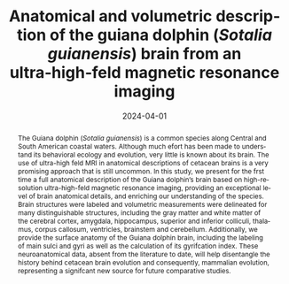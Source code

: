 ---
layout: article
lang: pt
title: 'Anatomical and volumetric description of the guiana dolphin (<i>Sotalia guianensis</i>) brain from an ultra‑high‑feld magnetic resonance imaging'
short-title: 'Anatomical and volumetric description of the guiana dolphin ...'
authors: 'Kamilla Avelino‑de‑Souza and Heitor Mynssen and Khallil Chaim and Ashley N. Parks and Joana M. P. Ikeda and Haydée Andrade Cunha and Bruno Mota and Nina Patzke'
date: 2024-04-01 #remember to always use year-month-day (all of them in that order)
journal: 'Brain Structure and Function'
doi: https://doi.org/10.1007/s00429-024-02789-1
cite: ''
url : 'https://doi.org/10.1007/s00429-024-02789-1'
main-image: 'segmentation.jpg'
thumbnail: 'thumbnail.png'

abstract: 'The Guiana dolphin (<i>Sotalia guianensis</i>) is a common species along Central and South American coastal waters. Although much efort has been made to understand its behavioral ecology and evolution, very little is known about its brain. The use of ultra-high feld MRI in anatomical descriptions of cetacean brains is a very promising approach that is still uncommon. In this study, we present for the frst time a full anatomical description of the Guiana dolphin’s brain based on high-resolution ultra-high-feld magnetic resonance imaging, providing an exceptional level of brain anatomical details, and enriching our understanding of the species. Brain structures were labeled and volumetric measurements were delineated for many distinguishable structures, including the gray matter and white matter of the cerebral cortex, amygdala, hippocampus, superior and inferior colliculi, thalamus, corpus callosum, ventricles, brainstem and cerebellum. Additionally, we provide the surface anatomy of the Guiana dolphin brain, including the labeling of main sulci and gyri as well as the calculation of its gyrifcation index. These neuroanatomical data, absent from the literature to date, will help disentangle the history behind cetacean brain evolution and consequently, mammalian evolution, representing a signifcant new source for future comparative studies.'
---
